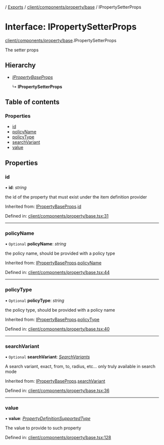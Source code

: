 [](../README.md) / [Exports](../modules.md) / [client/components/property/base](../modules/client_components_property_base.md) / IPropertySetterProps

# Interface: IPropertySetterProps

[client/components/property/base](../modules/client_components_property_base.md).IPropertySetterProps

The setter props

## Hierarchy

* [*IPropertyBaseProps*](client_components_property_base.ipropertybaseprops.md)

  ↳ **IPropertySetterProps**

## Table of contents

### Properties

- [id](client_components_property_base.ipropertysetterprops.md#id)
- [policyName](client_components_property_base.ipropertysetterprops.md#policyname)
- [policyType](client_components_property_base.ipropertysetterprops.md#policytype)
- [searchVariant](client_components_property_base.ipropertysetterprops.md#searchvariant)
- [value](client_components_property_base.ipropertysetterprops.md#value)

## Properties

### id

• **id**: *string*

the id of the property that must exist under the item definition
provider

Inherited from: [IPropertyBaseProps](client_components_property_base.ipropertybaseprops.md).[id](client_components_property_base.ipropertybaseprops.md#id)

Defined in: [client/components/property/base.tsx:31](https://github.com/onzag/itemize/blob/11a98dec/client/components/property/base.tsx#L31)

___

### policyName

• `Optional` **policyName**: *string*

the policy name, should be provided with a policy type

Inherited from: [IPropertyBaseProps](client_components_property_base.ipropertybaseprops.md).[policyName](client_components_property_base.ipropertybaseprops.md#policyname)

Defined in: [client/components/property/base.tsx:44](https://github.com/onzag/itemize/blob/11a98dec/client/components/property/base.tsx#L44)

___

### policyType

• `Optional` **policyType**: *string*

the policy type, should be provided with a policy name

Inherited from: [IPropertyBaseProps](client_components_property_base.ipropertybaseprops.md).[policyType](client_components_property_base.ipropertybaseprops.md#policytype)

Defined in: [client/components/property/base.tsx:40](https://github.com/onzag/itemize/blob/11a98dec/client/components/property/base.tsx#L40)

___

### searchVariant

• `Optional` **searchVariant**: [*SearchVariants*](../modules/constants.md#searchvariants)

A search variant, exact, from, to, radius, etc...
only truly available in search mode

Inherited from: [IPropertyBaseProps](client_components_property_base.ipropertybaseprops.md).[searchVariant](client_components_property_base.ipropertybaseprops.md#searchvariant)

Defined in: [client/components/property/base.tsx:36](https://github.com/onzag/itemize/blob/11a98dec/client/components/property/base.tsx#L36)

___

### value

• **value**: [*PropertyDefinitionSupportedType*](../modules/base_root_module_itemdefinition_propertydefinition_types.md#propertydefinitionsupportedtype)

The value to provide to such property

Defined in: [client/components/property/base.tsx:128](https://github.com/onzag/itemize/blob/11a98dec/client/components/property/base.tsx#L128)
